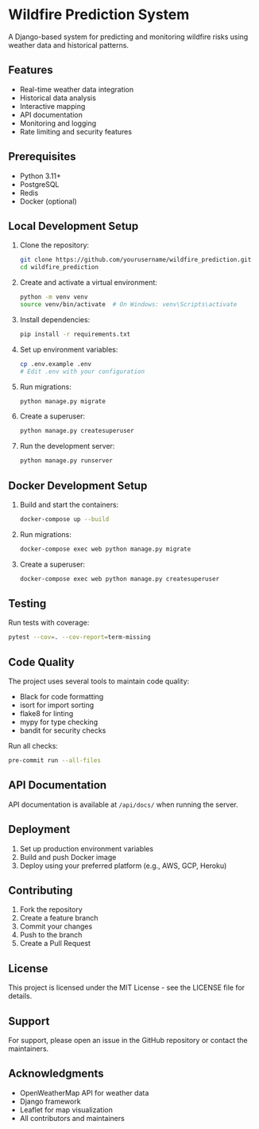 # Wildfire Prediction System

A Django-based system for predicting and monitoring wildfire risks using weather data and historical patterns.

## Features

- Real-time weather data integration
- Historical data analysis
- Interactive mapping
- API documentation
- Monitoring and logging
- Rate limiting and security features

## Prerequisites

- Python 3.11+
- PostgreSQL
- Redis
- Docker (optional)

## Local Development Setup

1. Clone the repository:

   ```bash
   git clone https://github.com/yourusername/wildfire_prediction.git
   cd wildfire_prediction
   ```

2. Create and activate a virtual environment:

   ```bash
   python -m venv venv
   source venv/bin/activate  # On Windows: venv\Scripts\activate
   ```

3. Install dependencies:

   ```bash
   pip install -r requirements.txt
   ```

4. Set up environment variables:

   ```bash
   cp .env.example .env
   # Edit .env with your configuration
   ```

5. Run migrations:

   ```bash
   python manage.py migrate
   ```

6. Create a superuser:

   ```bash
   python manage.py createsuperuser
   ```

7. Run the development server:

   ```bash
   python manage.py runserver
   ```

## Docker Development Setup

1. Build and start the containers:

   ```bash
   docker-compose up --build
   ```

2. Run migrations:

   ```bash
   docker-compose exec web python manage.py migrate
   ```

3. Create a superuser:

   ```bash
   docker-compose exec web python manage.py createsuperuser
   ```

## Testing

Run tests with coverage:

```bash
pytest --cov=. --cov-report=term-missing
```

## Code Quality

The project uses several tools to maintain code quality:

- Black for code formatting
- isort for import sorting
- flake8 for linting
- mypy for type checking
- bandit for security checks

Run all checks:

```bash
pre-commit run --all-files
```

## API Documentation

API documentation is available at `/api/docs/` when running the server.

## Deployment

1. Set up production environment variables
2. Build and push Docker image
3. Deploy using your preferred platform (e.g., AWS, GCP, Heroku)

## Contributing

1. Fork the repository
2. Create a feature branch
3. Commit your changes
4. Push to the branch
5. Create a Pull Request

## License

This project is licensed under the MIT License - see the LICENSE file for details.

## Support

For support, please open an issue in the GitHub repository or contact the maintainers.

## Acknowledgments

- OpenWeatherMap API for weather data
- Django framework
- Leaflet for map visualization
- All contributors and maintainers
